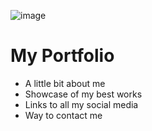 ![image](https://user-images.githubusercontent.com/115170653/207619219-cddf6b13-765d-40fd-80b5-43ddae3ccbbd.png)

# My Portfolio
- A little bit about me
- Showcase of my best works
- Links to all my social media
- Way to contact me
